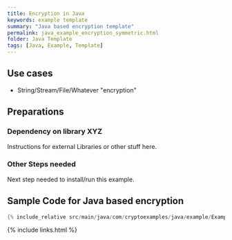 ```yaml
---
title: Encryption in Java
keywords: example template
summary: "Java based encryption template"
permalink: java_example_encryption_symmetric.html
folder: Java Template
tags: [Java, Example, Template]
---
```


## Use cases

- String/Stream/File/Whatever "encryption"

## Preparations

### Dependency on library XYZ

Instructions for external Libraries or other stuff here.

### Other Steps needed

Next step needed to install/run this example. 

## Sample Code for Java based encryption

```java
{% include_relative src/main/java/com/cryptoexamples/java/example/ExampleEncryption.java %}
```



{% include links.html %}
